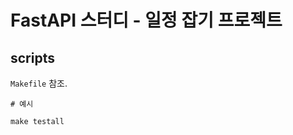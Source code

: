 FastAPI 스터디 - 일정 잡기 프로젝트
===================================

scripts
----------

`Makefile` 참조.

```shell
# 예시

make testall
```
